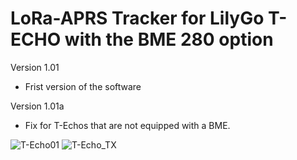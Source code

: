 # LoRa-APRS Tracker for LilyGo T-ECHO with the BME 280 option
Version 1.01
- Frist version of the software

Version 1.01a
- Fix for T-Echos that are not equipped with a BME.

![T-Echo01](https://user-images.githubusercontent.com/74018524/171911327-f6921fad-2aaa-4a55-8697-c57a5708f75b.JPG)
![T-Echo_TX](https://user-images.githubusercontent.com/74018524/172041524-c14e4eb6-0f3d-4dde-a887-44bfb5aeeb37.jpg)
